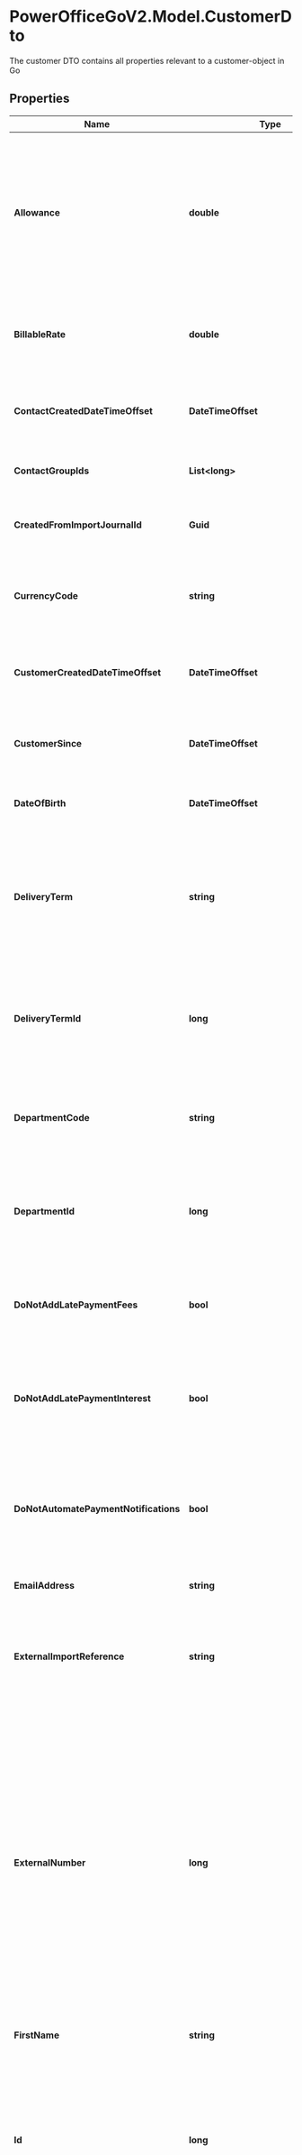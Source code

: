 # PowerOfficeGoV2.Model.CustomerDto
The customer DTO contains all properties relevant to a customer-object in Go

## Properties

Name | Type | Description | Notes
------------ | ------------- | ------------- | -------------
**Allowance** | **double** | The fixed percent for allowance/discount or allowance charge for this customer.  The value, if set, should be between -1000 and 100 (reflects as -1000% or 100% in the GUI).  Negative percentage means the customer is set with allowance charge.  Positive percentage means the customer is set up with discount/allowance.  The percentage set will be used as default on any invoices created in Go for that customer. | [optional] 
**BillableRate** | **double** | The billable hourly rate for timetransactions registered with billable activities with this customer.  Must be positive number.  Note that a hierarchy exist in Go for timetracking price settings of billable rates. | [optional] 
**ContactCreatedDateTimeOffset** | **DateTimeOffset** | The timestamp the contact entity was created.  This might differ from the customer created timestamp, if the contact was first created as a supplier/employee. | [optional] [readonly] 
**ContactGroupIds** | **List&lt;long&gt;** | The contact group ids the current contact is part of, or sets contact group id you want to add this contact to. | [optional] 
**CreatedFromImportJournalId** | **Guid** | The created from import journal identifier (guid).  If the customer was created from an import, this property will contain the Id of the Import that created this entity. | [optional] [readonly] 
**CurrencyCode** | **string** | The standard currency code for the customer.  Currencies active on the client can be queried using the AccountingSettings service.  Currency codes follow the ISO4217 standard.  Defaults to *NOK*. | [optional] 
**CustomerCreatedDateTimeOffset** | **DateTimeOffset** | The timestamp the contact first became a customer.  For contacts being only customers, this property will be equal to the contactCreatedDateTimeOffset property. | [optional] [readonly] 
**CustomerSince** | **DateTimeOffset** | The date the customer first became a customer.  This field is available in the GUI, and is editable at any time. Is thus not the same as customerCreatedDateTimeOffset. | [optional] 
**DateOfBirth** | **DateTimeOffset** | The date of birth of the customer.  Relevant only if the customer is a person (when isPerson is true). | [optional] 
**DeliveryTerm** | **string** | The delivery term of the customer.  The delivery term set will be the default value when an invoice draft is created in Go with this customer.  The default set of delivery terms provided in Go are incoterms, but any custom string can be set.  If null, the default delivery term set on the client is used.  The delivery terms can be created and retrieved using the delivery terms endpoint. | [optional] [readonly] 
**DeliveryTermId** | **long** | The id of delivery term of the customer.  The delivery term set will be the default value when an invoice draft is created in Go with this customer.  If null, the default delivery term set on the client is used.  The delivery terms can be created and retrieved using the delivery terms endpoint. | [optional] 
**DepartmentCode** | **string** | The code of the department this customer is associated with.  The department will be the default value when an invoice draft is created in Go with this customer.  Use the Departments endpoint to retrieve and/or create departments. | [optional] [readonly] 
**DepartmentId** | **long** | The id of the department this customer is associated with.  The department will be the default value when an invoice draft is created in Go with this customer.  Use the Departments endpoint to retrieve and/or create departments. | [optional] 
**DoNotAddLatePaymentFees** | **bool** | Value indicating whether or not to add late payment fees when sending reminders to this customer.  Defaults to false.  Relevant if the client uses reminders with interest rate, and that information is available in the SalesSettings endpoint. | [optional] 
**DoNotAddLatePaymentInterest** | **bool** | Value indicating whether or not to add late payment interest when sending reminders to this customer.  Defaults to false.  Relevant if the client uses reminders with fees, and that information is available in the SalesSettings endpoint. | [optional] 
**DoNotAutomatePaymentNotifications** | **bool** | Value indicating whether or not this payment notifications should be sent automatically to this customer.  Payment notifications is considered a friendly reminder (with no fee) that is sent before any reminders with fee.  Defaults to false.  Relevant only if the client uses payment notification, and that information is available in the SalesSettings endpoint. | [optional] 
**EmailAddress** | **string** | The (general) e-mail address registered for the customer. | [optional] 
**ExternalImportReference** | **string** | The external import reference of the customer.  This field is not available in the GUI, but can be used by the integrating party to reference the external system.  The field must be unique within each class of Contacts (unique for customers, suppliers or employees).  Max length 50 characters. | [optional] 
**ExternalNumber** | **long** | The external number of the customer.  This field can be used to reference the customer number in the external system, if the customer numbers are not kept in 1:1 sync between Go and the external system.  The field is available in the GUI with the name \&quot;External Code\&quot;.  The field must be unique within each class of Contacts (unique for customers, suppliers or employees).  Note that in file imports to Go (including file imports using the ImportFile endpoint), this number has precedence over the customer number. I.e. when importing outgoing invoices using a file, with the customer number 10000 set in the file, the import will choose the customer with ExternalNumber 10000 over the customer with Number 10000. This is the case for file imports only. | [optional] 
**FirstName** | **string** | The first name of the customer.  Relevant and required if the customer is a person (i.e. isPerson is true) | [optional] 
**Id** | **long** | The identifier of the contact.  This identifier is unique and assigned by PowerOffice Go when a new entity is saved, and should be provided when an entity should be edited (PATCH), deleted (DELETE) or retrieved specifically (GET).  The customer object is a contact entity, meaning the id might be shared with a supplier and/or an employee if the contact is registered as both a customer and supplier/employee in Go. | [optional] [readonly] 
**InvoiceBrandingThemeCode** | **string** | The code of the branding theme used when sending invoices to this customer.  If null, the clients default branding theme will be used.  Branding themes can be retrieved using the SalesSettings endpoint. | [optional] [readonly] 
**InvoiceBrandingThemeId** | **long** | The id of the branding theme used when sending invoices to this customer.  If null, the clients default branding theme will be used.  Branding themes can be retrieved using the SalesSettings endpoint. | [optional] 
**InvoiceDeliveryType** | **InvoiceDeliveryType** |  | [optional] 
**InvoiceEmailAddress** | **string** | The default e-mail address used when sending invoice with delivery method PdfByEmail. | [optional] 
**InvoiceEmailAddressCC** | **string** | The default e-mail address used as CC when sending invoice with delivery method PdfByEmail.  Up to 10 e-mail addresses can be set, semicolon separated. Max length of the string is 2000. | [optional] 
**IsActive** | **bool** | Value indicating whether this customer instance is active.  This property reflects if a contact entity that was both a customer and a supplier, is currently active as a customer.  Can be false in situations where the supplier is still active so that the contact entity cannot be archived, but the customer is deactivated by a user in the GUI. | [optional] [readonly] 
**IsArchived** | **bool** | Value indicating whether this contact entity is/should be archived (set inactive)  Cannot be set if the contact have ledger balances (as either a customer or as a supplier). | [optional] 
**IsPerson** | **bool** | Value indicating whether this customer is a person.  The setting apply to the contact entity, and is used to differentiate persons from companies.  If set true, the firstName and lastName should be set.  The default setting is false if not provided. | [optional] 
**IsVatFree** | **bool** | Value indicating whether this customer is VAT free.  If set true, the alternative sales accounts is used when creating invoices for this customer.  The default setting is false, if not provided. | [optional] 
**LastChangedDateTimeOffset** | **DateTimeOffset** | The timestamp of the last change of the customer.  Note that this property do not reflect changes in sub-entities (address, contact person etc) related to the contact. | [optional] [readonly] 
**LastName** | **string** | The last name of the customer.  Relevant and required if the customer is a person (i.e. isPerson is true) | [optional] 
**LegalName** | **string** | The legal name of the customer.  The legal name is the official registered name of the company, as opposed to the name which might be a marketing name.  Relevant only if the customer is a company (i.e. isPerson is false) | [optional] 
**MailAddress** | [**ContactAddressDto**](ContactAddressDto.md) |  | [optional] 
**Name** | **string** | The name of the customer.  Relevant and required if the customer is a company (i.e. isPerson is false) | [optional] 
**NationalIdNumber** | **string** | The (Norwegian) national identity number (also called Social Security Number) or D-number.  For privacy reasons queries returns &#39;hidden&#39; if this field has a value and null if empty.  Access to retrieving the value must be granted by the api team by a special privilege (which also grant access to InternationalId and gender).  Note that the number is validated for the correct syntax when set. | [optional] 
**NoticeOfDebtCollectionDeliveryType** | **NoticeOfDebtCollectionDeliveryType** |  | [optional] 
**Number** | **long** | The number of the customer.  The number will also represent the customer ledger account, used for customer ledger transactions.  When creating new customer and setting the number (as opposed to letting Go assign the next available number if left blank), the number must be within range of the customer legder numberseries that exist on the client in Go. | [optional] 
**OrganizationNumber** | **string** | The organization number of the customer.  Relevant for customers that are companies (i.e. isPerson is false). | [optional] 
**PaymentReminderEmailAddress** | **string** | The default e-mail address used when sending (payment) reminder or notice of debt collection with delivery method PdfByEmail. | [optional] 
**PaymentTerm** | **int** | The payment term of the customer.  Payment terms define the number of days from an invoice is sent until it is due paid.  If null, the default value is used on customer (inherited from the payment terms settings).  The payment terms can be created and retrieved using the payment terms endpoint. | [optional] [readonly] 
**PaymentTermId** | **long** | The ID of the payment term of the customer.  Payment terms define the number of days from an invoice is sent until it is due paid.  The payment term set will be the default value used when an invoice draft is created in Go with this customer.  If null, the default payment term set on the client will be used on invoice draft.  The payment terms can be created and retrieved using the payment terms endpoint. | [optional] 
**PhoneNumber** | **string** | The phone number of the customer. | [optional] 
**ReminderDeliveryType** | **ReminderDeliveryType** |  | [optional] 
**SalesPersonEmployeeId** | **long** | The employee id of the sales person assigned this customer.  If null, the default sales person is used if set in the SalesSettings.  Employees can be retrieved from the Employees endpoint. | [optional] 
**SalesPersonEmployeeNumber** | **long** | The employee number of the sales person assigned this customer.  If null, the default sales person is used if set in the SalesSettings.  Employees can be retrieved from the Employees endpoint. | [optional] [readonly] 
**SendPaymentReminders** | **bool** | Value indicating whether to send (payment) reminders to this customer.  Default is true, relevant only if the client uses reminders, and that information is available in the SalesSettings endpoint. | [optional] 
**SubledgerAccountId** | **long** | The identifier of the subledger account associated with the customer. | [optional] [readonly] 
**TransferToDebtCollectionAgency** | **bool** | Value indicating whether invoices for this customer can be transferred to a debt collection agency after they are due.  Default is true, relevant only if the client have a third party debt collection integration active. | [optional] 
**UseInvoiceFee** | **bool** | Value indicating whether invoice fee will be used when sending invoices to this customer.  Default is true, relevant only if the client uses invoice fee, and that information is available in the SalesSettings endpoint. | [optional] 
**WebsiteUrl** | **string** | The url to the customers website. | [optional] 

[[Back to Model list]](../../README.md#documentation-for-models) [[Back to API list]](../../README.md#documentation-for-api-endpoints) [[Back to README]](../../README.md)

